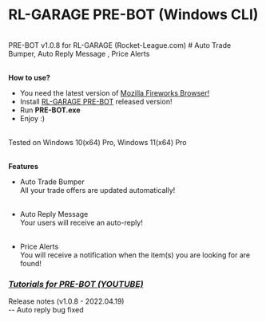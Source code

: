 <h1>RL-GARAGE PRE-BOT (Windows CLI)</h1> <br>
PRE-BOT v1.0.8 for RL-GARAGE (Rocket-League.com) # Auto Trade Bumper, Auto Reply Message , Price Alerts <br> <br>

<b>How to use?</b> <br>
- You need the latest version of <a href="https://www.mozilla.org/firefox/new/" target="_blank">Mozilla Fireworks Browser!</a> <br>
- Install <a href="https://github.com/mrhgvn/RL-GARAGE-PRE-BOT/releases/download/rocket-league.com/RL-GARAGE.PRE-BOT.v1.0.7.zip">RL-GARAGE PRE-BOT</a> released version! <br>
- Run <b>PRE-BOT.exe</b> <br>
- Enjoy :) <br> <br>

Tested on Windows 10(x64) Pro, Windows 11(x64) Pro <br> <br>

<b>Features</b> <br>
- Auto Trade Bumper <br>
All your trade offers are updated automatically! <br> <br>

- Auto Reply Message <br>
Your users will receive an auto-reply! <br> <br>

- Price Alerts <br>
You will receive a notification when the item(s) you are looking for are found! <br>

<a href="https://youtube.com/playlist?list=PLavYy9oK8m7sRuRdv_dUx44ugajytsb3v" target="_blank"><h3><i>Tutorials for PRE-BOT (YOUTUBE)</i></h3></a>

Release notes (v1.0.8 - 2022.04.19)
<br>-- Auto reply bug fixed
